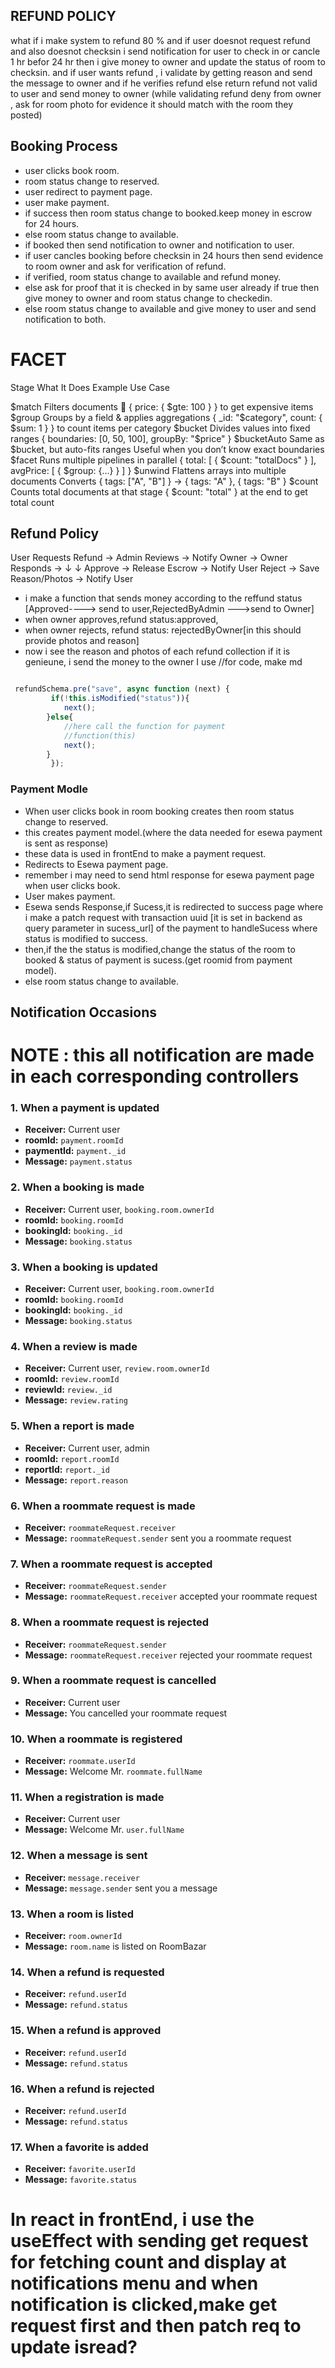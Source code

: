 

## REFUND POLICY
what if i make system to refund 80 % and if user doesnot request refund and also doesnot checksin i send notification for user to check in or cancle 1 hr befor 24 hr then i give money to owner and update the status of room to checksin. and if user wants refund , i validate by getting reason and send the message to owner and if he verifies refund else return refund not valid to user and send money to owner (while validating refund deny from owner , ask for room photo for evidence it should match with the room they posted)


## Booking Process 
 - user clicks book room.
 - room status change to reserved.
 - user redirect to payment page.
 - user make payment.
 - if success then room status change to booked.keep money in escrow for 24 hours.
 - else room status change to available.
 - if booked then send notification to owner and notification to user.
 - if user cancles booking before checksin in 24 hours then send evidence to room owner and ask for verification of refund.
 - if verified, room status change to available and refund money.
 - else ask for proof that it is checked in by same user already if true then give money to owner and room status change to checkedin.
 - else room status change to available and give money to user and send notification to both.
# FACET
Stage	        What It Does            	        Example Use Case

$match	        Filters documents 🎯	            { price: { $gte: 100 } } to get expensive items
$group	        Groups by a field & applies 
                aggregations                        { _id: "$category", count: { $sum: 1 } } to count items   per category
$bucket	        Divides values into fixed ranges 	{ boundaries: [0, 50, 100], groupBy: "$price" }
$bucketAuto	    Same as $bucket, but auto-fits
                ranges Useful when you don’t know
                exact boundaries
$facet	        Runs multiple pipelines in parallel    { total: [ { $count: "totalDocs" } ], avgPrice: [ {                                                     $group: {...} } ] }
$unwind	    Flattens arrays into multiple documents	
            Converts { tags: ["A", "B"] } → { tags: "A" }, { tags: "B" }
$count	    Counts total documents at that stage 	      { $count: "total" } at the end to get total count

## Refund Policy

User Requests Refund → Admin Reviews → Notify Owner → Owner Responds → 
   ↓                               ↓
Approve → Release Escrow → Notify User    Reject → Save Reason/Photos → Notify User



- i make a function that sends money according to the reffund status [Approved----> send to user,RejectedByAdmin --->send to Owner]
- when owner approves,refund status:approved, 
- when owner rejects, refund status: rejectedByOwner[in this should provide photos and reason]
- now i see the reason and photos of each refund collection if it is genieune, i send the money to the owner
I use 
//for code, make md 

```javascript

 refundSchema.pre("save", async function (next) {
         if(!this.isModified("status")){
            next();
        }else{
            //here call the function for payment
            //function(this)
            next(); 
        }
         });

```

### Payment Modle

- When user clicks book in room booking creates then room status change to reserved.
- this creates payment model.(where the data needed for esewa payment is sent as response)
- these data is used in frontEnd to make a payment request.
- Redirects to Esewa payment page.
- remember i may need to send html response for esewa payment page when user clicks book.
- User makes payment.
- Esewa sends Response,if Sucess,it is redirected to success page where i make a patch request with transaction uuid [it is set in backend as query parameter in sucess_url] of the payment to handleSucess where status is modified to success.
- then,if the the status is modified,change the status of the room to booked & status of payment is sucess.(get roomid from payment model).
- else room status change to available.

  
## Notification Occasions

# NOTE : this all notification are made in each corresponding controllers

### 1. When a payment is updated
- **Receiver:** Current user
- **roomId:** `payment.roomId`
- **paymentId:** `payment._id`
- **Message:** `payment.status`

### 2. When a booking is made
- **Receiver:** Current user, `booking.room.ownerId`
- **roomId:** `booking.roomId`
- **bookingId:** `booking._id`
- **Message:** `booking.status`

### 3. When a booking is updated
- **Receiver:** Current user, `booking.room.ownerId`
- **roomId:** `booking.roomId`
- **bookingId:** `booking._id`
- **Message:** `booking.status`

### 4. When a review is made
- **Receiver:** Current user, `review.room.ownerId`
- **roomId:** `review.roomId`
- **reviewId:** `review._id`
- **Message:** `review.rating`

### 5. When a report is made
- **Receiver:** Current user, admin
- **roomId:** `report.roomId`
- **reportId:** `report._id`
- **Message:** `report.reason`

### 6. When a roommate request is made
- **Receiver:** `roommateRequest.receiver`
- **Message:** `roommateRequest.sender` sent you a roommate request

### 7. When a roommate request is accepted
- **Receiver:** `roommateRequest.sender`
- **Message:** `roommateRequest.receiver` accepted your roommate request

### 8. When a roommate request is rejected
- **Receiver:** `roommateRequest.sender`
- **Message:** `roommateRequest.receiver` rejected your roommate request

### 9. When a roommate request is cancelled
- **Receiver:** Current user
- **Message:** You cancelled your roommate request

### 10. When a roommate is registered
- **Receiver:** `roommate.userId`
- **Message:** Welcome Mr. `roommate.fullName`

### 11. When a registration is made
- **Receiver:** Current user
- **Message:** Welcome Mr. `user.fullName`

### 12. When a message is sent
- **Receiver:** `message.receiver`
- **Message:** `message.sender` sent you a message

### 13. When a room is listed
- **Receiver:** `room.ownerId`
- **Message:** `room.name` is listed on RoomBazar

### 14. When a refund is requested
- **Receiver:** `refund.userId`
- **Message:** `refund.status`

### 15. When a refund is approved
- **Receiver:** `refund.userId`
- **Message:** `refund.status`

### 16. When a refund is rejected
- **Receiver:** `refund.userId`
- **Message:** `refund.status`

### 17. When a favorite is added
- **Receiver:** `favorite.userId`
- **Message:** `favorite.status`   

# In react in frontEnd, i use the useEffect with sending get request for fetching count and display at notifications menu and when notification is clicked,make get request first and then patch req to update isread?
